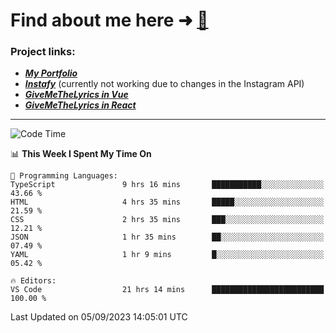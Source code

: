 # Find about me here ➜ [🧑](https://pauabella.dev)

### Project links:
- ***[My Portfolio](https://pauabella.dev)***
- ***[Instafy](https://instafy.me)*** (currently not working due to changes in the Instagram API)
- ***[GiveMeTheLyrics in Vue](https://lyrics.pauabella.dev)***
- ***[GiveMeTheLyrics in React](https://pauabella.dev/GiveMeTheLyrics)***

---
<!--START_SECTION:waka-->
![Code Time](http://img.shields.io/badge/Code%20Time-2%2C416%20hrs%2017%20mins-blue)

📊 **This Week I Spent My Time On** 

```text
💬 Programming Languages: 
TypeScript               9 hrs 16 mins       ███████████░░░░░░░░░░░░░░   43.66 % 
HTML                     4 hrs 35 mins       █████░░░░░░░░░░░░░░░░░░░░   21.59 % 
CSS                      2 hrs 35 mins       ███░░░░░░░░░░░░░░░░░░░░░░   12.21 % 
JSON                     1 hr 35 mins        ██░░░░░░░░░░░░░░░░░░░░░░░   07.49 % 
YAML                     1 hr 9 mins         █░░░░░░░░░░░░░░░░░░░░░░░░   05.42 % 

🔥 Editors: 
VS Code                  21 hrs 14 mins      █████████████████████████   100.00 % 
```


 Last Updated on 05/09/2023 14:05:01 UTC
<!--END_SECTION:waka-->
